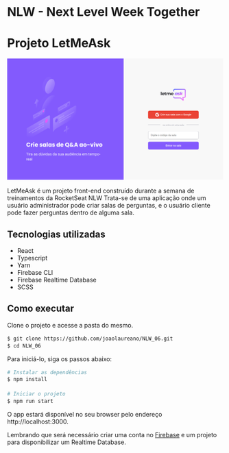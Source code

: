 # NLW - Next Level Week Together

# Projeto LetMeAsk

![Foto do projeto LetMeAsk](.github/presentation.png)

LetMeAsk é um projeto front-end construído durante a semana de treinamentos da RocketSeat NLW
Trata-se de uma aplicação onde um usuário administrador pode criar salas de perguntas, e o usuário cliente pode fazer perguntas dentro de alguma sala. 

## Tecnologias utilizadas
* React
* Typescript
* Yarn
* Firebase CLI
* Firebase Realtime Database
* SCSS

## Como executar


Clone o projeto e acesse a pasta do mesmo.

```bash
$ git clone https://github.com/joaolaureano/NLW_06.git
$ cd NLW_06
```

Para iniciá-lo, siga os passos abaixo:
```bash
# Instalar as dependências
$ npm install

# Iniciar o projeto
$ npm run start
```
O app estará disponível no seu browser pelo endereço http://localhost:3000.

Lembrando que será necessário criar uma conta no [Firebase](https://firebase.google.com/) e um projeto para disponibilizar um Realtime Database.
